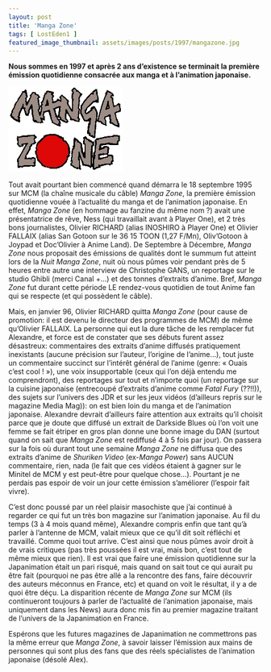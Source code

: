 ```yaml
---
layout: post
title: 'Manga Zone'
tags: [ LostEden1 ]
featured_image_thumbnail: assets/images/posts/1997/mangazone.jpg
---
```


**Nous sommes en 1997 et après 2 ans d’existence se terminait la première émission quotidienne consacrée aux manga et à l’animation japonaise.**

![Manga Zone](assets/images/posts/1997/mangazone.jpg#left) 

Tout avait pourtant bien commencé quand démarra le 18 septembre 1995 sur MCM (la chaîne musicale du câble) *Manga Zone*, la première émission quotidienne vouée à l’actualité du manga et de l’animation japonaise. En effet, *Manga Zone* (en hommage au fanzine du même nom ?) avait une présentatrice de rêve, Ness (qui travaillait avant à Player One), et 2 très bons journalistes, Olivier RICHARD (alias INOSHIRO à Player One) et Olivier FALLAIX (alias San Gotoon sur le 36 15 TOON (1,27 F/Mn), Oliv’Gotoon à Joypad et Doc’Olivier à Anime Land). De Septembre à Décembre, *Manga Zone* nous proposait des émissions de qualités dont le summum fut atteint lors de la *Nuit Manga Zone*, nuit où nous pûmes voir pendant près de 5 heures entre autre une interview de Christophe GANS, un reportage sur le studio Ghibli (merci Canal +…) et des tonnes d’extraits d’anime. Bref, *Manga Zone* fut durant cette période LE rendez-vous quotidien de tout Anime fan qui se respecte (et qui possèdent le câble). 

Mais, en janvier 96, Olivier RICHARD quitta *Manga Zone* (pour cause de promotion: il est devenu le directeur des programmes de MCM) de même qu’Olivier FALLAIX. La personne qui eut la dure tâche de les remplacer fut Alexandre, et force est de constater que ses débuts furent assez désastreux: commentaires des extraits d’anime diffusés pratiquement inexistants (aucune précision sur l’auteur, l’origine de l’anime…), tout juste un commentaire succinct sur l’intérêt général de l’anime (genre: « Ouais c’est cool ! »), une voix insupportable (ceux qui l’on déjà entendu me comprendront), des reportages sur tout et n’importe quoi (un reportage sur la cuisine japonaise (entrecoupé d’extraits d’anime comme *Fatal Fury* (??!!)), des sujets sur l’univers des JDR et sur les jeux vidéos (d’ailleurs repris sur le magazine Media Mag)): on est bien loin du manga et de l’animation japonaise. Alexandre devrait d’ailleurs faire attention aux extraits qu’il choisit parce que je doute que diffusé un extrait de Darkside Blues où l’on voit une femme se fait étriper en gros plan donne une bonne image du DAN (surtout quand on sait que *Manga Zone* est rediffusé 4 à 5 fois par jour). On passera sur la fois où durant tout une semaine *Manga Zone* ne diffusa que des extraits d’anime de *Shuriken Video* (ex-*Manga Power*) sans AUCUN commentaire, rien, nada (le fait que ces vidéos étaient à gagner sur le Minitel de MCM y est peut-être pour quelque chose…). Pourtant je ne perdais pas espoir de voir un jour cette émission s’améliorer (l’espoir fait vivre). 

C’est donc poussé par un réel plaisir masochiste que j’ai continué à regarder ce qui fut un très bon magazine sur l’animation japonaise. Au fil du temps (3 à 4 mois quand même), Alexandre compris enfin que tant qu’à parler à l’antenne de MCM, valait mieux que ce qu’il dit soit réfléchi et travaillé. Comme quoi tout arrive. C’est ainsi que nous pûmes avoir droit à de vrais critiques (pas très poussées il est vrai, mais bon, c’est tout de même mieux que rien). Il est vrai que faire une émission quotidienne sur la Japanimation était un pari risqué, mais quand on sait tout ce qui aurait pu être fait (pourquoi ne pas être allé a la rencontre des fans, faire découvrir des auteurs méconnus en France, etc) et quand on voit le résultat, il y a de quoi être déçu. La disparition récente de *Manga Zone* sur MCM (ils continueront toujours à parler de l’actualité de l’animation japonaise, mais uniquement dans les News) aura donc mis fin au premier magazine traitant de l’univers de la Japanimation en France. 

Espérons que les futures magazines de Japanimation ne commettrons pas la même erreur que *Manga Zone*, à savoir laisser l’émission aux mains de personnes qui sont plus des fans que des réels spécialistes de l’animation japonaise (désolé Alex).